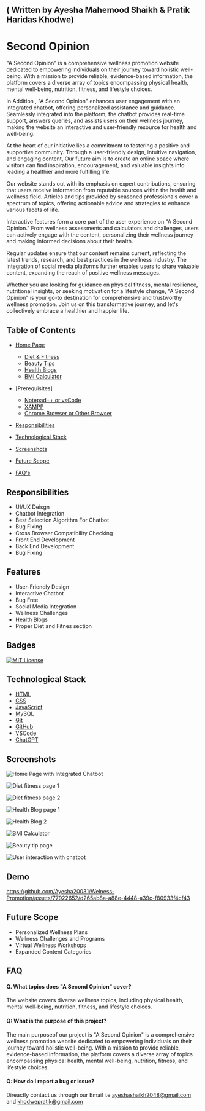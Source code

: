 
## ( Written by Ayesha Mahemood Shaikh & Pratik Haridas Khodwe)

# Second Opinion 

"A Second Opinion" is a comprehensive wellness promotion website dedicated to empowering individuals on their journey toward holistic well-being. With a mission to provide reliable, evidence-based information, the platform covers a diverse array of topics encompassing physical health, mental well-being, nutrition, fitness, and lifestyle choices.

In Addition , "A Second Opinion" enhances user engagement with an integrated chatbot, offering personalized assistance and guidance. Seamlessly integrated into the platform, the chatbot provides real-time support, answers queries, and assists users on their wellness journey, making the website an interactive and user-friendly resource for health and well-being.

At the heart of our initiative lies a commitment to fostering a positive and supportive community. Through a user-friendly design, intuitive navigation, and engaging content, Our future aim is to create an online space where visitors can find inspiration, encouragement, and valuable insights into leading a healthier and more fulfilling life.

Our website stands out with its emphasis on expert contributions, ensuring that users receive information from reputable sources within the health and wellness field. Articles and tips provided by seasoned professionals cover a spectrum of topics, offering actionable advice and strategies to enhance various facets of life.

Interactive features form a core part of the user experience on "A Second Opinion." From wellness assessments and calculators  and challenges, users can actively engage with the content, personalizing their wellness journey and making informed decisions about their health.

Regular updates ensure that our content remains current, reflecting the latest trends, research, and best practices in the wellness industry. The integration of social media platforms further enables users to share valuable content, expanding the reach of positive wellness messages.

Whether you are looking for guidance on physical fitness, mental resilience, nutritional insights, or seeking motivation for a lifestyle change, "A Second Opinion" is your go-to destination for comprehensive and trustworthy wellness promotion. Join us on this transformative journey, and let's collectively embrace a healthier and happier life.


## Table of Contents

 - [Home Page]( #screenshots-results)
   - [Diet & Fitness](#screenshots-results)
   - [Beauty Tips](#screenshots-results)
   - [Health Blogs](#screenshots-results)
   - [BMI Calculator](#screenshots-results)

- [Prerequisites]
    - [Notepad++ or vsCode](https://code.visualstudio.com/download)
    - [XAMPP](https://www.apachefriends.org/download.html)
    - [Chrome Browser or Other Browser](https://www.google.com/chrome/?brand=JJTC&gclid=CjwKCAiAzJOtBhALEiwAtwj8tm-4tesCrYz2_HV4YRGWPs_btZRbrAlmPH2hAAFl85b1aP0w1Tg0vRoCZAAQAvD_BwE&gclsrc=aw.ds)

- [Responsibilities](#Responsibilities)

- [Technological Stack](#technological-stack)

- [Screenshots](#screenshots)
- [Future Scope](#future-scope)

- [FAQ's](#faq)

## Responsibilities

- UI/UX Deisgn
- Chatbot Integration
- Best Selection Algorithm For Chatbot
- Bug Fixing
- Cross Browser Compatibility Checking
- Front End Development
- Back End Development
- Bug Fixing


## Features

- User-Friendly Design
- Interactive Chatbot
- Bug Free
- Social Media Integration
- Wellness Challenges
- Health Blogs
- Proper Diet and Fitnes section


## Badges


[![MIT License](https://img.shields.io/badge/License-MIT-green.svg)](https://choosealicense.com/licenses/mit/)


## Technological Stack 

- [HTML](https://developer.mozilla.org/en-US/docs/Web/Guide/HTML)
- [CSS](https://developer.mozilla.org/en-US/docs/Web/CSS)
- [JavaScript](https://developer.mozilla.org/en-US/docs/Web/JavaScript)
- [MySQL](https://www.mysql.com/)
- [Git](https://git-scm.com/)
- [GitHub](https://github.com/)
- [VSCode](https://code.visualstudio.com/)
- [ChatGPT ](https://chat.openai.com/)

## Screenshots 



![Home Page with Integrated Chatbot](https://github.com/Ayesha20031/Welness-Promotion/assets/77922652/c4e8fcf8-9628-462a-b5b1-5d490ef1a55c)


![Diet   fitness page 1](https://github.com/Ayesha20031/Welness-Promotion/assets/77922652/e3c98aa6-c63a-4ed8-be51-c2e82b05a75d)

![Diet   fitness page 2](https://github.com/Ayesha20031/Welness-Promotion/assets/77922652/d8e9d1fd-c68a-4064-ac97-8c3b1a3aa69d)

![Health Blog page 1](https://github.com/Ayesha20031/Welness-Promotion/assets/77922652/1e32afe1-1068-4097-8293-ac2dfdbe51a0)

![Health Blog 2](https://github.com/Ayesha20031/Welness-Promotion/assets/77922652/33a74108-d24d-4525-9769-832d4e4b909a)

![BMI Calculator](https://github.com/Ayesha20031/Welness-Promotion/assets/77922652/f4d9dbba-d1cb-4256-823d-1148a41dca8e)

![Beauty tip page](https://github.com/Ayesha20031/Welness-Promotion/assets/77922652/d32f45fd-bd5e-446b-a002-4f77f9c530cb)

![User interaction with chatbot](https://github.com/Ayesha20031/Welness-Promotion/assets/77922652/4a820cc8-76c4-4ae6-ac3d-1668ba50dbb6)

## Demo



https://github.com/Ayesha20031/Welness-Promotion/assets/77922652/d265ab8a-a88e-4448-a39c-f80933f4cf43



## Future Scope

-  Personalized Wellness Plans
- Wellness Challenges and Programs
- Virtual Wellness Workshops
- Expanded Content Categories



## FAQ

#### Q. What topics does "A Second Opinion" cover?

The website covers diverse wellness topics, including physical health, mental well-being, nutrition, fitness, and lifestyle choices.

#### Q: What is the purpose of this project?

The main purposeof our project is "A Second Opinion" is a comprehensive wellness promotion website dedicated to empowering individuals on their journey toward holistic well-being. With a mission to provide reliable, evidence-based information, the platform covers a diverse array of topics encompassing physical health, mental well-being, nutrition, fitness, and lifestyle choices.



#### Q: How do I report a bug or issue?

Direactly contact us through our Email i.e
ayeshashaikh2048@gmail.com and khodwepratik@gmail.com



